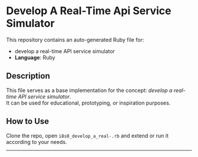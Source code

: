 # Develop A Real-Time Api Service Simulator

This repository contains an auto-generated Ruby file for:

- develop a real-time API service simulator
- **Language**: Ruby

## Description

This file serves as a base implementation for the concept: *develop a real-time API service simulator*.  
It can be used for educational, prototyping, or inspiration purposes.

## How to Use

Clone the repo, open `i8s0_develop_a_real-.rb` and extend or run it according to your needs.

---


